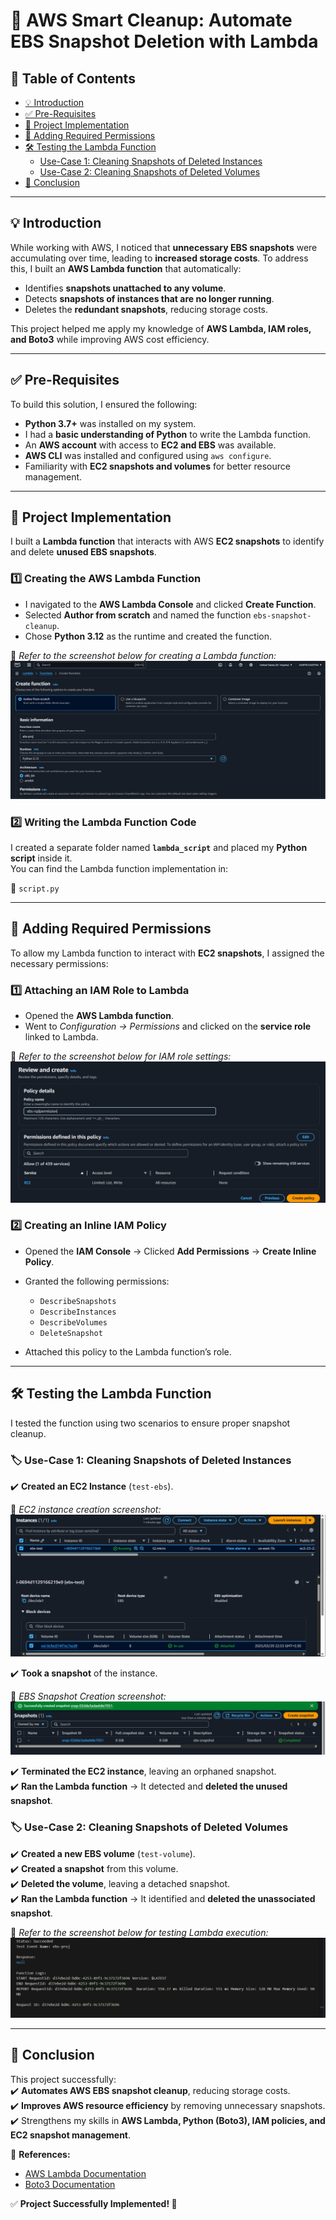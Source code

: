 # 📌 AWS Smart Cleanup: Automate EBS Snapshot Deletion with Lambda 

## 📖 Table of Contents  
- [💡 Introduction](#-introduction)  
- [✅ Pre-Requisites](#-pre-requisites)  
- [🚀 Project Implementation](#-project-implementation)  
- [🔐 Adding Required Permissions](#-adding-required-permissions)  
- [🛠️ Testing the Lambda Function](#-testing-the-lambda-function)  
  - [Use-Case 1: Cleaning Snapshots of Deleted Instances](#use-case-1-cleaning-snapshots-of-deleted-instances)  
  - [Use-Case 2: Cleaning Snapshots of Deleted Volumes](#use-case-2-cleaning-snapshots-of-deleted-volumes)  
- [🎯 Conclusion](#-conclusion)  

---

## 💡 Introduction  
While working with AWS, I noticed that **unnecessary EBS snapshots** were accumulating over time, leading to **increased storage costs**. To address this, I built an **AWS Lambda function** that automatically:  

- Identifies **snapshots unattached to any volume**.  
- Detects **snapshots of instances that are no longer running**.  
- Deletes the **redundant snapshots**, reducing storage costs.  

This project helped me apply my knowledge of **AWS Lambda, IAM roles, and Boto3** while improving AWS cost efficiency.  

---

## ✅ Pre-Requisites  
To build this solution, I ensured the following:  

- **Python 3.7+** was installed on my system.  
- I had a **basic understanding of Python** to write the Lambda function.  
- An **AWS account** with access to **EC2 and EBS** was available.  
- **AWS CLI** was installed and configured using `aws configure`.  
- Familiarity with **EC2 snapshots and volumes** for better resource management.  

---

## 🚀 Project Implementation  
I built a **Lambda function** that interacts with AWS **EC2 snapshots** to identify and delete **unused EBS snapshots**.  

### 1️⃣ **Creating the AWS Lambda Function**  
- I navigated to the **AWS Lambda Console** and clicked **Create Function**.  
- Selected **Author from scratch** and named the function `ebs-snapshot-cleanup`.  
- Chose **Python 3.12** as the runtime and created the function.  

📌 *Refer to the screenshot below for creating a Lambda function:*  
![Lambda Function Creation](image/lambda-function.png)  

### 2️⃣ **Writing the Lambda Function Code**  
I created a separate folder named **`lambda_script`** and placed my **Python script** inside it.  
You can find the Lambda function implementation in:  

📂 `script.py`  

---

## 🔐 Adding Required Permissions  
To allow my Lambda function to interact with **EC2 snapshots**, I assigned the necessary permissions:  

### **1️⃣ Attaching an IAM Role to Lambda**  
- Opened the **AWS Lambda function**.  
- Went to *Configuration → Permissions* and clicked on the **service role** linked to Lambda.  

📌 *Refer to the screenshot below for IAM role settings:*  
![IAM Role Settings](image/iam-role.png)  

### **2️⃣ Creating an Inline IAM Policy**  
- Opened the **IAM Console** → Clicked **Add Permissions** → **Create Inline Policy**.  
- Granted the following permissions:  
  - `DescribeSnapshots`  
  - `DescribeInstances`  
  - `DescribeVolumes`  
  - `DeleteSnapshot`  

- Attached this policy to the Lambda function’s role.  

---

## 🛠️ Testing the Lambda Function  
I tested the function using two scenarios to ensure proper snapshot cleanup.  

### 🏷 **Use-Case 1: Cleaning Snapshots of Deleted Instances**  
✔️ **Created an EC2 Instance** (`test-ebs`).  

📌 *EC2 instance creation screenshot:*  
![EC2 Instance Creation](image/ec2-instance.png)  

✔️ **Took a snapshot** of the instance.  

📌 *EBS Snapshot Creation screenshot:*  
![EBS Snapshot](image/ebs-snapshot.png)  

✔️ **Terminated the EC2 instance**, leaving an orphaned snapshot.  
✔️ **Ran the Lambda function** → It detected and **deleted the unused snapshot**.  

### 🏷 **Use-Case 2: Cleaning Snapshots of Deleted Volumes**  
✔️ **Created a new EBS volume** (`test-volume`).  
✔️ **Created a snapshot** from this volume.  
✔️ **Deleted the volume**, leaving a detached snapshot.  
✔️ **Ran the Lambda function** → It identified and **deleted the unassociated snapshot**.  

📌 *Refer to the screenshot below for testing Lambda execution:*  
![Lambda Execution](image/lambda-execution.png)  

---

## 🎯 Conclusion  
This project successfully:  
✔️ **Automates AWS EBS snapshot cleanup**, reducing storage costs.  
✔️ **Improves AWS resource efficiency** by removing unnecessary snapshots.  
✔️ Strengthens my skills in **AWS Lambda, Python (Boto3), IAM policies, and EC2 snapshot management**.  

🔗 **References:**  
- [AWS Lambda Documentation](https://docs.aws.amazon.com/lambda/latest/dg/welcome.html)  
- [Boto3 Documentation](https://boto3.amazonaws.com/v1/documentation/api/latest/index.html)  

✅ **Project Successfully Implemented! 🚀**


